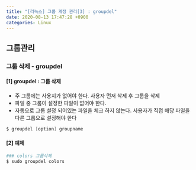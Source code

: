 ```yaml
---
title: "[리눅스] 그룹 계정 관리[3] : groupdel"
date: 2020-08-13 17:47:28 +0900
categories: Linux
---
```


## 그룹관리

### 그룹 삭제 - groupdel

#### [1] groupdel : 그룹 삭제
- 주 그룹에는 사용지가 없어야 한다. 사용자 먼저 삭제 후 그룹을 삭제
- 파일 중 그룹이 설정한 파일이 없어야 한다.
- 자동으로 그룹 설정 되어있는 파일을 체크 하지 않는다. 사용자가 직접 해당 파일을 다른 그룹으로 설정해야 한다

```s
$ groupdel [option] groupname
```

#### [2] 예제
```bash
### colors 그룹삭제
$ sudo groupdel colors
```
